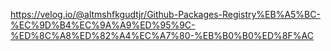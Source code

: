 https://velog.io/@altmshfkgudtjr/Github-Packages-Registry%EB%A5%BC-%EC%9D%B4%EC%9A%A9%ED%95%9C-%ED%8C%A8%ED%82%A4%EC%A7%80-%EB%B0%B0%ED%8F%AC
